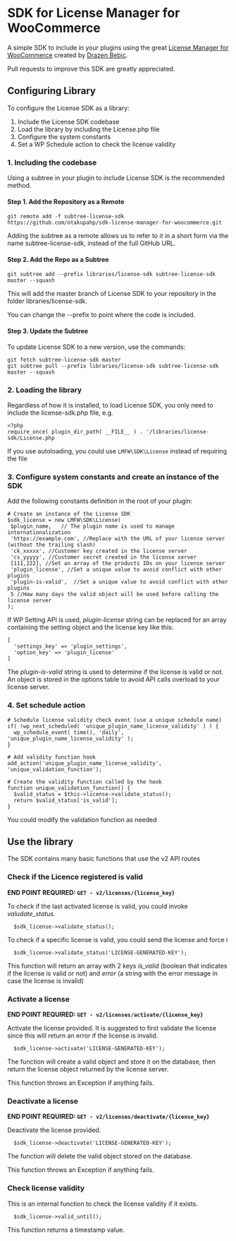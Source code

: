 # SDK for License Manager for WooCommerce
A simple SDK to include in your plugins using the great [License Manager for WooCommerce](https://github.com/drazenbebic/license-manager-for-woocommerce) created by [Drazen Bebic](https://github.com/drazenbebic).

Pull requests to improve this SDK are greatly appreciated.

## Configuring Library

To configure the License SDK as a library:

 1. Include the License SDK codebase
 2. Load the library by including the License.php file
 3. Configure the system constants
 4. Set a WP Schedule action to check the license validity

### 1. Including the codebase

Using a subtree in your plugin to include License SDK is the recommended method.

#### Step 1. Add the Repository as a Remote

```
git remote add -f subtree-license-sdk https://github.com/otakupahp/sdk-license-manager-for-woocommerce.git
```

Adding the subtree as a remote allows us to refer to it in a short form via the name subtree-license-sdk, instead of the full GitHub URL.

#### Step 2. Add the Repo as a Subtree

```
git subtree add --prefix libraries/license-sdk subtree-license-sdk master --squash
```

This will add the master branch of License SDK to your repository in the folder libraries/license-sdk.

You can change the --prefix to point where the code is included.

#### Step 3. Update the Subtree

To update License SDK to a new version, use the commands:

```
git fetch subtree-license-sdk master
git subtree pull --prefix libraries/license-sdk subtree-license-sdk master --squash
```

### 2. Loading the library

Regardless of how it is installed, to load License SDK, you only need to include the license-sdk.php file, e.g.

```
<?php
require_once( plugin_dir_path( __FILE__ ) . '/libraries/license-sdk/License.php
```

If you use autoloading, you could use `LMFW\SDK\License` instead of requiring the file

### 3. Configure system constants and create an instance of the SDK

Add the following constants definition in the root of your plugin:

```
# Create an instance of the License SDK
$sdk_license = new LMFW\SDK\License( 
 $plugin_name,   // The plugin name is used to manage internationalization
 'https://example.com', //Replace with the URL of your license server (without the trailing slash)
 'ck_xxxxx', //Customer key created in the license server
 'cs_yyyyy', //Customer secret created in the license server
 [111,222], //Set an array of the products IDs on your license server
 'plugin_license', //Set a unique value to avoid conflict with other plugins
 'plugin-is-valid',  //Set a unique value to avoid conflict with other plugins
 5 //How many days the valid object will be used before calling the license server
);
```

If WP Setting API is used, *plugin-license* string can be replaced for an array containing the setting object and the license key like this:

```
[
  'settings_key' => 'plugin_settings',
  'option_key' => 'plugin_license'
]
```

The *plugin-is-valid* string is used to determine if the license is valid or not. An object is stored in the options table to avoid API calls overload to your license server. 

### 4. Set schedule action

```
# Schedule license validity check event (use a unique schedule name)
if( !wp_next_scheduled( 'unique_plugin_name_license_validity' ) ) {
  wp_schedule_event( time(), 'daily', 'unique_plugin_name_license_validity' );
}

# Add validity function hook
add_action('unique_plugin_name_license_validity', 'unique_validation_function');

# Create the validity function called by the hook
function unique_validation_function() {
  $valid_status = $this->license->validate_status();
  return $valid_status['is_valid'];
}
```

You could modify the validation function as needed

## Use the library

The SDK contains many basic functions that use the v2 API routes

### Check if the Licence registered is valid

**END POINT REQUIRED: `GET - v2/licenses/{license_key}`**

To check if the last activated license is valid, you could invoke *valudate_status*.

```
  $sdk_license->validate_status();
```

To check if a specific license is valid, you could send the license and force i

```
  $sdk_license->validate_status('LICENSE-GENERATED-KEY');
```

This function will return an array with 2 keys *is_valid* (boolean that indicates if the license is valid or not) and *error* (a string with the error message in case the license is invalid)


### Activate a license

**END POINT REQUIRED: `GET - v2/licenses/activate/{license_key}`**

Activate the license provided. It is suggested to first validate the license since this will return an error if the license is invalid.

```
  $sdk_license->activate('LICENSE-GENERATED-KEY');
```

The function will create a valid object and store it on the database, then return the license object returned by the license server.

This function throws an Exception if anything fails.

### Deactivate a license

**END POINT REQUIRED: `GET - v2/licenses/deactivate/{license_key}`**

Deactivate the license provided.

```
  $sdk_license->deactivate('LICENSE-GENERATED-KEY');
```

The function will delete the valid object stored on the database.

This function throws an Exception if anything fails.

### Check license validity

This is an internal function to check the license validity if it exists.

```
  $sdk_license->valid_until();
```

This function returns a timestamp value.
